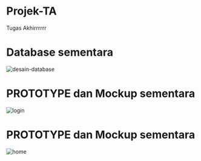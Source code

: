 # Projek-TA
Tugas Akhirrrrrr

# Database sementara
![desain-database](https://user-images.githubusercontent.com/73746365/158311326-bf524620-cea0-4771-9614-3960a05a0b11.JPG)


# PROTOTYPE dan Mockup sementara
![login](https://user-images.githubusercontent.com/73746365/158311492-b93f8117-6eaa-4ddd-aae4-9b8a95684b38.png)
# PROTOTYPE dan Mockup sementara
![home](https://user-images.githubusercontent.com/73746365/158311505-405e0305-7860-4c5e-b0d2-6a1960ecd116.png)
